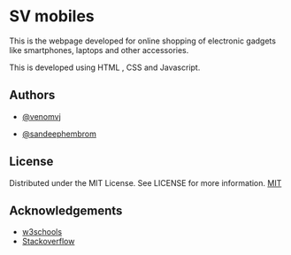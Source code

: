 
# SV mobiles

This is the webpage developed for online shopping of electronic gadgets like smartphones, laptops and other accessories. 

This is developed using HTML , CSS and Javascript. 
## Authors

- [@venomvj](https://github.com/venomvj)

- [@sandeephembrom](https://github.com/sandeephembrom)

  
## License


Distributed under the MIT License. See LICENSE for more information.
[MIT](https://choosealicense.com/licenses/mit/)

  
## Acknowledgements

 - [w3schools](https://www.w3schools.com/)
 - [Stackoverflow](https://stackoverflow.com/)
 
  
